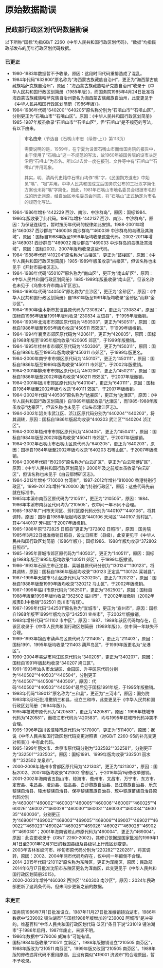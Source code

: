 # 原始数据勘误

## 民政部行政区划代码数据勘误

以下所称“国标”均指GB/T 2260《中华人民共和国行政区划代码》，“数据”均指民政部发布的历年行政区划代码数据。

### 已更正

- 1980-1983年数据暂不予收录，原因：这段时间代码重排造成了混乱。
- 1984年代码“632800”原名称为“海西蒙古族藏族自治州”，更正为“海西蒙古族藏族哈萨克族自治州”，原因：“海西蒙古族藏族哈萨克族自治州”收录于《中华人民共和国行政区划简册（1985年版）》，而国务院1985年4月24日批准将海西蒙古族藏族哈萨克族自治州更名为海西蒙古族藏族自治州，此变更见于《中华人民共和国行政区划简册（1986年版）》。
- 1984-1986年代码“640200”“640205”原名称分别为“石咀山市”“石咀山区”，分别更正为“石嘴山市”“石嘴山区”。原因：《中华人民共和国行政区划简册》1985-1987年版虽收录“石咀山市”“石咀山区”，但“石咀山”是不规范的写法，有以下由来。
    > **市名由来**（节选自《石嘴山市志（续修·上）》第113页）
    >
    > 需要说明的是，1959年，在宁夏为设置石嘴山市而给国务院的报告中，由于使用了“石咀山”这一不规范的写法，故1960年被国务院的设市决定沿用“石咀山”为市名。所以过去曾一度在报刊、文件等中有“石咀山”“石嘴山”并用现象。
    >
    > 其实，明、清两代史籍中石嘴山均作“嘴”字，《民国朔方道志》中始见“嘴”、“咀”并用。中华人民共和国成立后国务院公布的三批汉字简化方案也未将“嘴”字简化。因此，1981年石嘴山市地名委员会根据市名形成的历史渊源，经自治区地名委员会同意，将“石嘴山”正式确定为市名的规范化写法。
- 1984-1986年增补“442229 西沙、南沙、中沙群岛”，原因：国标1984、1986年版收录了此代码。1987年增补“442137 西沙、南沙、中沙群岛”，原因：为保证连续性，暂时按历年代码的规律如此安排。1988-2001年增补“460037 西沙群岛”“460038 南沙群岛”“460039 中沙群岛的岛礁及其海域”，原因：国标自1988年版至1999年版均收录这些代码。2002-2011年增补“469031 西沙群岛”“469032 南沙群岛”“469033 中沙群岛的岛礁及其海域”，原因：国标2002、2007年版均收录这些代码。
- 1984-1988年代码“410204”原名称为“古楼区”，更正为“鼓楼区”，原因：《中华人民共和国行政区划简册》1985-1989年版虽收录“古楼区”，但该名称也未见于《开封市鼓楼区志》。
- 1984-1988年代码“650107”原名称为“南山区”，更正为“南山矿区”，原因：《中华人民共和国行政区划简册》1985-1989年版虽收录“南山区”，但该名称也未见于《乌鲁木齐市南山矿区志》。
- 1984-1990年代码“440505”原名称为“金沙区”，更正为“金砂区”，原因：《中华人民共和国行政区划简册》自1981年版至1991年版均收录“金砂区”而非“金沙区”。
- 1984-1990年佳木斯市友谊县原代码为“230824”，更正为“230834”，原因：国标自1986年版至1991年版均收录“230834 友谊县”，于1995年版撤销。
- 1984-1993年北海市市郊区原代码为“450503”，更正为“450511”，原因：国标自1986年版至1995年版均收录“450511 市郊区”，于1999年版撤销。
- 1984-1994年襄樊市郊区原代码为“420611”，更正为“420605”，原因：国标自1988年版至1995年版均收录“420605 郊区”，于1999年版撤销。
- 1984-1995年桂林市市郊区原代码为“450306”，更正为“450311”，原因：国标自1986年版至1995年版均收录“450311 市郊区”，于1999年版更名。
- 1984-2000年南宁市市郊区原代码为“450107”，更正为“450111”，原因：国标自1986年版至1999年版均收录“450111 市郊区”，于2002年版撤销。
- 1984-2001年柳州市市郊区原代码为“450206”，更正为“450211”，原因：国标自1986年版至2002年版均收录“450211 市郊区”，于2007年版撤销。
- 1984-2001年银川市郊区原代码为“640104”，更正为“640111”，原因：国标自1984年版至2002年版均收录“640111 郊区”，于2007年版撤销。
- 1984-2002年代码“440506”原名称为“达豪区”，更正为“达濠区”，原因：《中华人民共和国行政区划简册》自1989年版起收录“达濠区”，而1985-1988年版虽收录“达豪区”，但该名称也未见于《汕头市濠江区志》。
- 1984-2002年韶关市武江区、浈江区原代码分别为“440204”“440203”，将其调转，原因：国标自1986年版起均收录“440203 武江区”“440204 浈江区”。
- 1984-2002年梧州市市郊区原代码为“450405”，更正为“450411”，原因：国标自1984年版至2002年版均收录“450411 市郊区”，于2007年版撤销。
- 1984-2002年石嘴山市石嘴山区原代码为“640205”，更正为“640203”，原因：国标自1984年版至2002年版均收录“640203 石嘴山区”，于2007年版撤销。
- 1984-2006年代码“150206”原名称为“白云矿区”，更正为“白云鄂博矿区”，原因：《中华人民共和国行政区划简册》2006年及之前版本虽收录“白云矿区”，但该名称也未见于《白云鄂博矿区志》。
- 1984-2012年增补“710000 台湾省”，1997-2012年增补“810000 香港特别行政区”，1999-2012年增补“820000 澳门特别行政区”，原因：这些代码先前就在标准中。
- 1985年本溪市南芬区原代码为“210511”，更正为“210505”，原因：1984、1986年本溪市南芬区代码均为“210505”，仅中间一年不同不合理。
- 1985-1987年广州市天河区、芳村区原代码分别为“440107”“440106”，将其调转，原因：国标自1986年版起均收录“440106 天河区”“440107 芳村区”，其中“440107 芳村区”于2007年版撤销。
- 1985-1988年原“372825 日照县”更正为“372802 日照市”，原因：国务院1985年3月22日批准撤销日照县，设立日照市（县级），此变更见于《中华人民共和国行政区划简册（1986年版）》；国标1986、1988年版均收录“372802 日照市”。
- 1985-1995年晋城市郊区原代码为“140503”，更正为“140511”，原因：国标自1988年版至1995年版均收录“140511 郊区”，于1999年版撤销。
- 1986-1992年石家庄市正定县、栾城县原代码分别为“130124”“130123”，将其调转，原因：国标自1986年版起均收录“130123 正定县”“130124 栾城县”。
- 1987-1999年无锡市马山区原代码为“320205”，更正为“320212”，原因：国标自1988年版至1999年版均收录“320212 马山区”，于2002年版撤销。
- 1987-1999年临川市原代码为“362501”，更正为“362502”，原因：国标自1988年版至1999年版均收录“362502 临川市”，于2002年版撤销（2002年版表B.1中撤销“362501 灵川市”有误）。
- 1987-1999年代码“342501”原名称为“宣城市”，更正为“宣州市”，原因：国标自1988年版至1999年版均收录“342501 宣州市”，于2002年版撤销。
- 1988年增补代码“511102 市中区”，原因：1987、1989年该区代码均存在，且该区收录于《中华人民共和国行政区划简册（1989年版）》，仅中间一年缺失不合理。
- 1989-1993年锦西市葫芦岛区原代码为“211405”，更正为“211403”，原因：国标1991、1995年版均收录“211403 葫芦岛区”，于1999年版更名为“龙港区”。
- 1990-2004年芜湖市鸠江区原代码为“340205”，更正为“340207”，原因：国标自1991年版起均收录“340207 鸠江区”。
- 1991-1993年汕头市龙湖区、金园区、升平区原代码分别为“440502”“440503”“440504”，分别更正为“440507”“440508”“440509”，原因：代码“440502”“440503”“440504”最后见于国标1991年版，于1995年版撤销。
- 1993年代码“139012”原名称为“三和县”，更正为“三河市”，原因：国务院1993年3月3日批准撤销三和县，设立三和市，此变更见于《中华人民共和国行政区划简册（1994年版）》。
- 1995年枝城市原代码为“420583”，更正为“420581”，原因：1996年枝城市代码为“420581”，而枝江市代码为“420583”，均与1995年枝城市代码冲突不合理。
- 1995-1996年四川省涪陵市原代码为“517000”，更正为“511400”，原因：据说《中华人民共和国行政区划代码变更对照表（对GB/T 2260-95的补充变更对照表）》中有此代码。
- 1995-1999年丽水市、龙泉市原代码分别为“332582”“332581”，分别更正为“332501”“332502”。原因：国标1991、1999年版均收录“332501 丽水市”“332502 龙泉市”。
- 2000-2008年随州市曾都区原代码为“421303”，更正为“421302”，原因：国标2002、2007年版均收录“421302 曾都区”，于2016年第1号修改单撤销。
- 2001-2002年海南省五指山市、琼海市、儋州市、文昌市、万宁市、东方市、定安县、屯昌县、澄迈县、临高县、白沙黎族自治县、昌江黎族自治县、乐东黎族自治县、陵水黎族自治县、保亭黎族苗族自治县、琼中黎族苗族自治县原代码分别为“460001”“460002”“460003”“460005”“460006”“460007”“460025”“460026”“460027”“460028”“460030”“460031”“460033”“460034”“460035”“460036”，分别更正为“469001”“469002”“469003”“469005”“469006”“469007”“469021”“469022”“469023”“469024”“469025”“469026”“469027”“469028”“469029”“469030”；2001年海南省琼山市原代码为“460004”，更正为“469004”。原因：此变更收录于《GB/T 2260-2002》，其修订依据是国家批准的1999年1月1日至2001年12月31日的我国县级及县级以上行政区划变更。
- 2003年吉林省蛟河市、桦甸市原代码分别为“220282”“220281”，将其调转，原因：2002、2004年两市代码均存在，仅中间一年颠倒不合理。
- 2014-2015年代码“210112”原名称为东陵区，更正为浑南区，原因：民政部2014年6月17日批准沈阳市东陵区更名为浑南区，此变更见于《中华人民共和国行政区划简册2015》。
- 2020-2023年增补“460302 西沙区”“460303 南沙区”，原因：2024年民政部更新了这两条代码，但未同步更新之前的数据。

### 未更正

- 国务院1986年7月1日批准设立，1987年11月27日批准撤销镜泊湖市。1986年数据中“239002 镜泊湖市”与国标1988年版增加的“239002 阿城市”是冲突的。维基百科“中华人民共和国行政区划代码 (2区)”条目下说“231019 镜泊湖市”于1986年启用，1987年废止，来源不明。
- 1986年数据中“379006 威海市”可能有误。
- 国标1984年版收录“210511 立新区”，1986年版撤销设立“210505 南芬区”，1988年版改为“210511 南芬区”，1999年版又改回“210505 南芬区”。1988年版的修改违背代码不重用原则，且没有类似“419001 济源市”的合理原因，暂不予收录。
